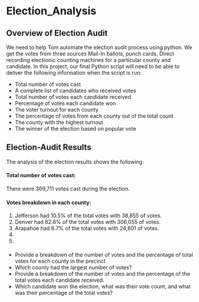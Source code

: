 # Election_Analysis
## Overview of Election Audit
We need to help Tom automate the election audit process using python. We get the votes from three sources Mail-In ballots, punch cards, Direct recording electronic counting machines for a particular county and candidate.
In this project, our final Python script will need to be able to deliver the following information when the script is run: 
- Total number of votes cast
- A complete list of candidates who received votes
- Total number of votes each candidate received
- Percentage of votes each candidate won
- The voter turnout for each county
- The percentage of votes from each county out of the total count
- The county with the highest turnout
- The winner of the election based on popular vote
## Election-Audit Results
The analysis of the election results shows the following:
#### Total number of votes cast:
There were 369,711 votes cast during the election.
#### Votes breakdown in each county:
1. Jefferson had 10.5% of the total votes with 38,855 of votes.
2. Denver had 82.8% of the total votes with 306,055 of votes.
3. Arapahoe had 6.7% of the total votes with 24,801 of votes.
4. 
5. <br />

####

- Provide a breakdown of the number of votes and the percentage of total votes for each county in the precinct.
- Which county had the largest number of votes?
- Provide a breakdown of the number of votes and the percentage of the total votes each candidate received.
- Which candidate won the election, what was their vote count, and what was their percentage of the total votes?
